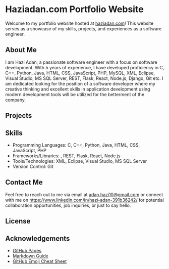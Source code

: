 # Haziadan.com Portfolio Website

Welcome to my portfolio website hosted at [haziadan.com](https://haziadan.com)! This website serves as a showcase of my skills, projects, and experiences as a software engineer. 

## About Me

I am Hazi Adan, a passionate software engineer with a focus on software development. With 5 years of experience, I have developed proficiency in C, C++,  Python, Java, HTML, CSS, JavaScript, PHP, MySQL, XML, Eclipse, Visual Studio, MS SQL Server, REST, Flask, React, Node.js, Django, Git  etc. I am dedicated looking for the position of a software developer where my creative thinking and excellent skills in application development using modern development tools will be utilized for the betterment of the company.

## Projects

## Skills

- Programming Languages: C, C++,  Python, Java, HTML, CSS, JavaScript, PHP
- Frameworks/Libraries: , REST, Flask, React, Node.js
- Tools/Technologies: XML, Eclipse, Visual Studio, MS SQL Server
- Version Control: Git

## Contact Me

Feel free to reach out to me via email at adan.hazi10@gmail.com or connect with me on https://www.linkedin.com/in/hazi-adan-391b36242/ for potential collaboration opportunities, job inquiries, or just to say hello.

## License

## Acknowledgements

- [GitHub Pages](https://pages.github.com/)
- [Markdown Guide](https://www.markdownguide.org/)
- [GitHub Emoji Cheat Sheet](https://github.com/ikatyang/emoji-cheat-sheet)

